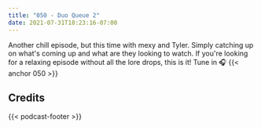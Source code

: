 ```yaml
---
title: "050 - Duo Queue 2"
date: 2021-07-31T18:23:16-07:00
---
```

Another chill episode, but this time with mexy and Tyler. Simply catching up on what's coming up and what are they looking to watch. If you're looking for a relaxing episode without all the lore drops, this is it! Tune in 🎧
{{< anchor 050 >}}
<!--more-->

## Credits
{{< podcast-footer >}}
